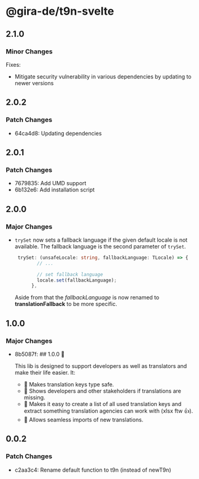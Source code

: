 # @gira-de/t9n-svelte

## 2.1.0

### Minor Changes

Fixes:

- Mitigate security vulnerability in various dependencies by updating to newer versions

## 2.0.2

### Patch Changes

- 64ca4d8: Updating dependencies

## 2.0.1

### Patch Changes

- 7679835: Add UMD support
- 6b132e6: Add installation script

## 2.0.0

### Major Changes

- `trySet` now sets a fallback language if the given default locale is not available. The fallback language is the second parameter of `trySet`.

  ```typescript
   trySet: (unsafeLocale: string, fallbackLanguage: TLocale) => {
          // ...

          // set fallback language
          locale.set(fallbackLanguage);
        },
  ```

  Aside from that the _fallbackLanguage_ is now renamed to **translationFallback** to be more specific.

## 1.0.0

### Major Changes

- 8b5087f: ## 1.0.0 🥳

  This lib is designed to support developers as well as translators and make their life easier. It:

  - 📖 Makes translation keys type safe.
  - 🚨 Shows developers and other stakeholders if translations are missing.
  - 👜 Makes it easy to create a list of all used translation keys and extract something translation agencies can work with (xlsx ftw 👍).
  - 🛬 Allows seamless imports of new translations.

## 0.0.2

### Patch Changes

- c2aa3c4: Rename default function to t9n (instead of newT9n)
